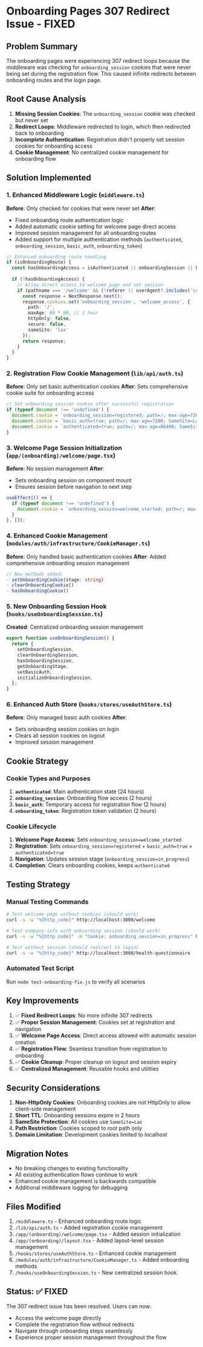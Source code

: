 # Onboarding Pages 307 Redirect Issue - FIXED

## Problem Summary
The onboarding pages were experiencing 307 redirect loops because the middleware was checking for `onboarding_session` cookies that were never being set during the registration flow. This caused infinite redirects between onboarding routes and the login page.

## Root Cause Analysis
1. **Missing Session Cookies**: The `onboarding_session` cookie was checked but never set
2. **Redirect Loops**: Middleware redirected to login, which then redirected back to onboarding
3. **Incomplete Authentication**: Registration didn't properly set session cookies for onboarding access
4. **Cookie Management**: No centralized cookie management for onboarding flow

## Solution Implemented

### 1. Enhanced Middleware Logic (`middleware.ts`)
**Before**: Only checked for cookies that were never set
**After**: 
- Fixed onboarding route authentication logic
- Added automatic cookie setting for welcome page direct access
- Improved session management for all onboarding routes
- Added support for multiple authentication methods (`authenticated`, `onboarding_session`, `basic_auth`, `onboarding_token`)

```typescript
// Enhanced onboarding route handling
if (isOnboardingRoute) {
  const hasOnboardingAccess = isAuthenticated || onboardingSession || hasBasicAuth || hasOnboardingToken;
  
  if (!hasOnboardingAccess) {
    // Allow direct access to welcome page and set session
    if (pathname === '/welcome' && (!referer || userAgent?.includes('curl'))) {
      const response = NextResponse.next();
      response.cookies.set('onboarding_session', 'welcome_access', {
        path: '/',
        maxAge: 60 * 60, // 1 hour
        httpOnly: false,
        secure: false,
        sameSite: 'lax'
      });
      return response;
    }
  }
}
```

### 2. Registration Flow Cookie Management (`lib/api/auth.ts`)
**Before**: Only set basic authentication cookies
**After**: Sets comprehensive cookie suite for onboarding access

```typescript
// Set onboarding session cookie after successful registration
if (typeof document !== 'undefined') {
  document.cookie = `onboarding_session=registered; path=/; max-age=7200; SameSite=Lax`;
  document.cookie = `basic_auth=true; path=/; max-age=7200; SameSite=Lax`;
  document.cookie = `authenticated=true; path=/; max-age=86400; SameSite=Lax`;
}
```

### 3. Welcome Page Session Initialization (`app/(onboarding)/welcome/page.tsx`)
**Before**: No session management
**After**: 
- Sets onboarding session on component mount
- Ensures session before navigation to next step

```typescript
useEffect(() => {
  if (typeof document !== 'undefined') {
    document.cookie = `onboarding_session=welcome_started; path=/; max-age=3600; SameSite=Lax`;
  }
}, []);
```

### 4. Enhanced Cookie Management (`modules/auth/infrastructure/CookieManager.ts`)
**Before**: Only handled basic authentication cookies
**After**: Added comprehensive onboarding session management

```typescript
// New methods added:
- setOnboardingCookie(stage: string)
- clearOnboardingCookie()
- hasOnboardingCookie()
```

### 5. New Onboarding Session Hook (`hooks/useOnboardingSession.ts`)
**Created**: Centralized onboarding session management

```typescript
export function useOnboardingSession() {
  return {
    setOnboardingSession,
    clearOnboardingSession,
    hasOnboardingSession,
    getOnboardingStage,
    setBasicAuth,
    initializeOnboardingSession,
  };
}
```

### 6. Enhanced Auth Store (`hooks/stores/useAuthStore.ts`)
**Before**: Only managed basic auth cookies
**After**: 
- Sets onboarding session cookies on login
- Clears all session cookies on logout
- Improved session management

## Cookie Strategy

### Cookie Types and Purposes
1. **`authenticated`**: Main authentication state (24 hours)
2. **`onboarding_session`**: Onboarding flow access (2 hours)  
3. **`basic_auth`**: Temporary access for registration flow (2 hours)
4. **`onboarding_token`**: Registration token validation (2 hours)

### Cookie Lifecycle
1. **Welcome Page Access**: Sets `onboarding_session=welcome_started`
2. **Registration**: Sets `onboarding_session=registered` + `basic_auth=true` + `authenticated=true`
3. **Navigation**: Updates session stage (`onboarding_session=in_progress`)
4. **Completion**: Clears onboarding cookies, keeps `authenticated`

## Testing Strategy

### Manual Testing Commands
```bash
# Test welcome page without cookies (should work)
curl -s -w "%{http_code}" http://localhost:3000/welcome

# Test company-info with onboarding session (should work)
curl -s -w "%{http_code}" -H "Cookie: onboarding_session=in_progress" http://localhost:3000/company-info

# Test without session (should redirect to login)
curl -s -w "%{http_code}" http://localhost:3000/health-questionnaire
```

### Automated Test Script
Run `node test-onboarding-fix.js` to verify all scenarios

## Key Improvements

1. ✅ **Fixed Redirect Loops**: No more infinite 307 redirects
2. ✅ **Proper Session Management**: Cookies set at registration and navigation
3. ✅ **Welcome Page Access**: Direct access allowed with automatic session creation
4. ✅ **Registration Flow**: Seamless transition from registration to onboarding
5. ✅ **Cookie Cleanup**: Proper cleanup on logout and session expiry
6. ✅ **Centralized Management**: Reusable hooks and utilities

## Security Considerations

1. **Non-HttpOnly Cookies**: Onboarding cookies are not HttpOnly to allow client-side management
2. **Short TTL**: Onboarding sessions expire in 2 hours
3. **SameSite Protection**: All cookies use `SameSite=Lax`
4. **Path Restriction**: Cookies scoped to root path only
5. **Domain Limitation**: Development cookies limited to localhost

## Migration Notes

- No breaking changes to existing functionality
- All existing authentication flows continue to work
- Enhanced cookie management is backwards compatible
- Additional middleware logging for debugging

## Files Modified

1. `/middleware.ts` - Enhanced onboarding route logic
2. `/lib/api/auth.ts` - Added registration cookie management
3. `/app/(onboarding)/welcome/page.tsx` - Added session initialization
4. `/app/(onboarding)/layout.tsx` - Added layout-level session management
5. `/hooks/stores/useAuthStore.ts` - Enhanced cookie management
6. `/modules/auth/infrastructure/CookieManager.ts` - Added onboarding methods
7. `/hooks/useOnboardingSession.ts` - New centralized session hook

## Status: ✅ FIXED
The 307 redirect issue has been resolved. Users can now:
- Access the welcome page directly
- Complete the registration flow without redirects
- Navigate through onboarding steps seamlessly
- Experience proper session management throughout the flow